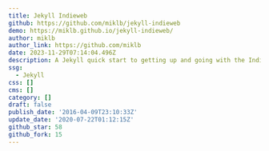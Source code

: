 ```yaml
---
title: Jekyll Indieweb
github: https://github.com/miklb/jekyll-indieweb
demo: https://miklb.github.io/jekyll-indieweb/
author: miklb
author_link: https://github.com/miklb
date: 2023-11-29T07:14:04.496Z
description: A Jekyll quick start to getting up and going with the IndieWeb
ssg:
  - Jekyll
css: []
cms: []
category: []
draft: false
publish_date: '2016-04-09T23:10:33Z'
update_date: '2020-07-22T01:12:15Z'
github_star: 58
github_fork: 15
---
```

